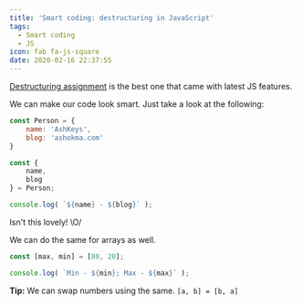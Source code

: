 ```yaml
---
title: 'Smart coding: destructuring in JavaScript'
tags:
  - Smart coding
  - JS
icon: fab fa-js-square
date: 2020-02-16 22:37:55
---
```



[Destructuring assignment][1] is the best one that came with latest JS features.

We can make our code look smart. Just take a look at the following:

``` js
const Person = {
    name: 'AshKeys',
    blog: 'ashokma.com'
}

const {
    name,
    blog
} = Person;

console.log( `${name} - ${blog}` );
```

Isn't this lovely! \O/

We can do the same for arrays as well.

``` js
const [max, min] = [80, 20];

console.log( `Min - ${min}; Max - ${max}` );
```

**Tip:** We can swap numbers using the same. `[a, b] = [b, a]` 

[1]: //developer.mozilla.org/en-US/docs/Web/JavaScript/Reference/Operators/Destructuring_assignment

